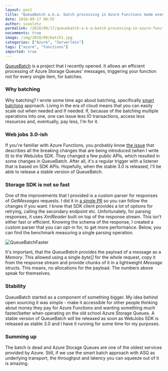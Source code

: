 ```yaml
---
layout: post
title: "QueueBatch a.k.a. batch processing in Azure Functions made even faster"
date: 2018-09-17 08:55
author: scooletz
permalink: /2018/09/17/queuebatch-a-k-a-batch-processing-in-azure-functions-made-even-faster/
nocomments: true
image: /img/2018/09/batch1.jpg
categories: ["Azure", "Serverless"]
tags: ["azure", "functions"]
imported: true
---
```


[QueueBatch](https://github.com/Scooletz/QueueBatch) is a project that I recently opened. It allows an efficient processing of Azure Storage Queues' messages, triggering your function not for every single item, for batches.

### Why batching

Why batching? I wrote some time ago about batching, specifically [smart batching](http://blog.scooletz.com/2018/01/22/the-batch-is-dead-long-live-the-smart-batch/) approach. Living in the era of cloud means that you can easily scale out when needed and if needed. If, because of the batching multiple operations into one, one can issue less IO transactions, access less resources and, eventually, pay less, I'm for it.

### Web jobs 3.0-ish

If you're familiar with Azure Functions, you probably know [the issue](https://github.com/Azure/app-service-announcements/issues/129) that describes all the breaking changes that are being introduced (when I write it) to the WebJobs SDK. They changed a few public APIs, which resulted in some changes in QueueBatch. After all, it's a regular trigger with a listener that is based on SDK APIs. Hopefully, when the stable 3.0 is released, I'll be able to release a stable version of QueueBatch.

### Storage SDK is not so fast

One of the improvements that I provided is a custom parser for responses of *GetMessages* requests. I did it in [a single PR](https://github.com/Scooletz/QueueBatch/pull/2) so you can follow the changes if you want. I know that SDK client provides a lot of options for retrying, calling the secondary endpoint etc. Unfortunately, for parsing responses, it uses *XmlReader* built on top of the response stream. This isn't either fast or efficient. Knowing the schema of the response, I created a custom parser that you can opt-in for, to get more performance. Below, you can find the benchmark measuring a single parsing operation.

![QueueBatchFaster](/img/2018/09/queuebatchfaster.png)

It's important, that the *QueueBatch* provides the payload of a message as a *Memory<byte>*. This allowed using a single *byte[]* for the whole request, copy it from the response stream and provide chunks of it in a lightweight *Message* structs. This means, no allocations for the payload. The numbers above speak for themselves.

### Stability

QueueBatch started as a component of something bigger. My idea behind open sourcing it was simple - make it accessible for other people thinking about money they pay for Azure Functions and wanting something much faster/better when operating on the old school Azure Storage Queues. A stable version of QueueBatch will be released as soon as WebJobs SDK is released as stable 3.0 and I have it running for some time for my purposes.

### Summing up

The batch is dead and Azure Storage Queues are one of the oldest services provided by Azure. Still, if we use the smart batch approach with ASQ as underlying transport, the throughput and latency you can squeeze out of it is amazing.
